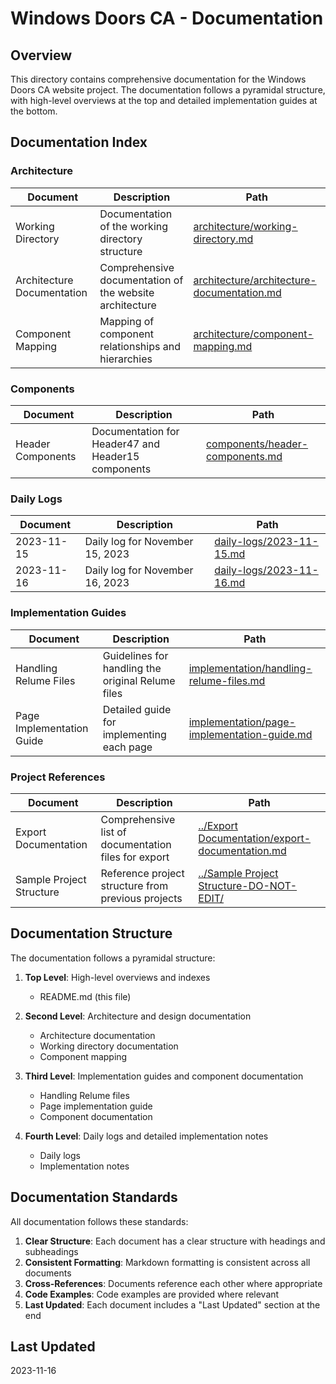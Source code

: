 # Windows Doors CA - Documentation

## Overview

This directory contains comprehensive documentation for the Windows Doors CA website project. The documentation follows a pyramidal structure, with high-level overviews at the top and detailed implementation guides at the bottom.

## Documentation Index

### Architecture

| Document | Description | Path |
|----------|-------------|------|
| Working Directory | Documentation of the working directory structure | [architecture/working-directory.md](architecture/working-directory.md) |
| Architecture Documentation | Comprehensive documentation of the website architecture | [architecture/architecture-documentation.md](architecture/architecture-documentation.md) |
| Component Mapping | Mapping of component relationships and hierarchies | [architecture/component-mapping.md](architecture/component-mapping.md) |

### Components

| Document | Description | Path |
|----------|-------------|------|
| Header Components | Documentation for Header47 and Header15 components | [components/header-components.md](components/header-components.md) |

### Daily Logs

| Document | Description | Path |
|----------|-------------|------|
| 2023-11-15 | Daily log for November 15, 2023 | [daily-logs/2023-11-15.md](daily-logs/2023-11-15.md) |
| 2023-11-16 | Daily log for November 16, 2023 | [daily-logs/2023-11-16.md](daily-logs/2023-11-16.md) |

### Implementation Guides

| Document | Description | Path |
|----------|-------------|------|
| Handling Relume Files | Guidelines for handling the original Relume files | [implementation/handling-relume-files.md](implementation/handling-relume-files.md) |
| Page Implementation Guide | Detailed guide for implementing each page | [implementation/page-implementation-guide.md](implementation/page-implementation-guide.md) |

### Project References

| Document | Description | Path |
|----------|-------------|------|
| Export Documentation | Comprehensive list of documentation files for export | [../Export Documentation/export-documentation.md](../Export%20Documentation/export-documentation.md) |
| Sample Project Structure | Reference project structure from previous projects | [../Sample Project Structure-DO-NOT-EDIT/](../Sample%20Project%20Structure-DO-NOT-EDIT/) |

## Documentation Structure

The documentation follows a pyramidal structure:

1. **Top Level**: High-level overviews and indexes
   - README.md (this file)

2. **Second Level**: Architecture and design documentation
   - Architecture documentation
   - Working directory documentation
   - Component mapping

3. **Third Level**: Implementation guides and component documentation
   - Handling Relume files
   - Page implementation guide
   - Component documentation

4. **Fourth Level**: Daily logs and detailed implementation notes
   - Daily logs
   - Implementation notes

## Documentation Standards

All documentation follows these standards:

1. **Clear Structure**: Each document has a clear structure with headings and subheadings
2. **Consistent Formatting**: Markdown formatting is consistent across all documents
3. **Cross-References**: Documents reference each other where appropriate
4. **Code Examples**: Code examples are provided where relevant
5. **Last Updated**: Each document includes a "Last Updated" section at the end

## Last Updated

2023-11-16
